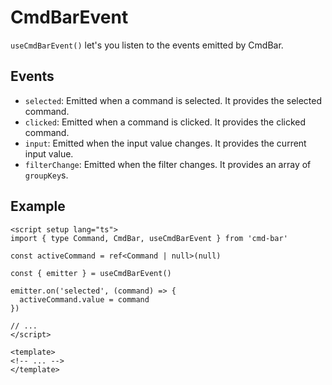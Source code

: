 # CmdBarEvent

`useCmdBarEvent()` let's you listen to the events emitted by CmdBar.

## Events
- `selected`: Emitted when a command is selected. It provides the selected command.
- `clicked`: Emitted when a command is clicked. It provides the clicked command.
- `input`: Emitted when the input value changes. It provides the current input value.
- `filterChange`: Emitted when the filter changes. It provides an array of `groupKey`s.


## Example
```vue
<script setup lang="ts">
import { type Command, CmdBar, useCmdBarEvent } from 'cmd-bar'

const activeCommand = ref<Command | null>(null)

const { emitter } = useCmdBarEvent()

emitter.on('selected', (command) => {
  activeCommand.value = command
})
  
// ...
</script>

<template>
<!-- ... -->
</template>

```         
